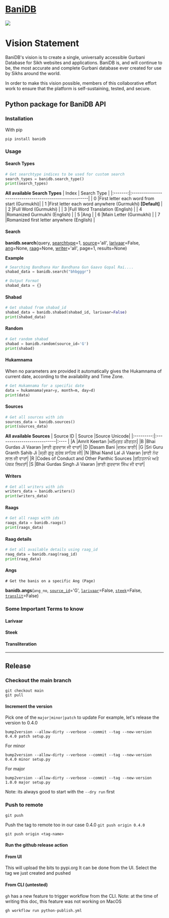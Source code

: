 # [BaniDB](https://pypi.org/user/KhalisFoundation/)
[![](bdb.svg)](http://banidb.com)

# Vision Statement

BaniDB's vision is to create a single, universally accessible Gurbani Database for Sikh websites and applications. BaniDB is, and will continue to be, the most accurate and complete Gurbani database ever created for use by Sikhs around the world.

In order to make this vision possible, members of this collaborative effort work to ensure that the platform is self-sustaining, tested, and secure.

## Python package for BaniDB API

### Installation
With pip
```
pip install banidb
```

### **Usage**

#### **Search Types**
```python
# Get searchtype indices to be used for custom search
search_types = banidb.search_type()
print(search_types)
```

**All available Search Types**
| Index   | Search Type                                             |
|:-------:|:--------------------------------------------------------|
|    0    |First letter each word from start (Gurmukhi)|
|    1    |First letter each word anywhere (Gurmukhi) **[Default]** |
|    2    |Full Word (Gurmukhi)                                     |
|    3    |Full Word Translation (English)                          |
|    4    |Romanized Gurmukhi (English)                             |
|    5    |Ang                                                      |
|    6    |Main Letter (Gurmukhi)                                   |
|    7    |Romanized first letter anywhere (English)                |


#### **Search**

**banidb.search**(query, [searchtype](https://github.com/MySmilingTurban/banidb-api-python/blob/docs/README.md#search-types)=1, [source](https://github.com/MySmilingTurban/banidb-api-python/blob/docs/README.md#sources)='all', [larivaar](https://github.com/MySmilingTurban/banidb-api-python/blob/docs/README.md#larivaar)=False, [ang](https://github.com/MySmilingTurban/banidb-api-python/blob/docs/README.md#angs)=None, [raag](https://github.com/MySmilingTurban/banidb-api-python/blob/docs/README.md#raags)=None, [writer](https://github.com/MySmilingTurban/banidb-api-python/blob/docs/README.md#writers)='all', page=1, results=None)


**Example**
```python
# Searching Bandhana Har Bandhana Gun Gaavo Gopal Rai....
shabad_data = banidb.search("bhbgggr")

# Output Format
shabad_data = {}
```

#### **Shabad**
```python
# Get shabad from shabad_id
shabad_data = banidb.shabad(shabad_id, larivaar=False)
print(shabad_data)
```

#### **Random**
```python
# Get random shabad
shabad = banidb.random(source_id='G')
print(shabad)
```

#### **Hukamnama**
When no parameters are provided it automatically gives the Hukamnama of current date, according to the availability and Time Zone.
```python
# Get Hukamnama for a specific date 
data = hukamnama(year=y, month=m, day=d)
print(data)
```

#### **Sources**
```python
# Get all sources with ids
sources_data = banidb.sources()
print(sources_data)
```
**All available Sources**
| Source ID | Source                      |Source Unicode|
|:---------:|:----------------------------|:---- |
|A          |Amrit Keertan                |ਅੰਮ੍ਰਿਤ ਕੀਰਤਨ|
|B          |Bhai Gurdas Ji Vaaran        |ਭਾਈ ਗੁਰਦਾਸ ਜੀ ਵਾਰਾਂ|
|D          |Dasam Bani                   |ਦਸਮ ਬਾਣੀ|
|G          |Sri Guru Granth Sahib Ji     |ਸ੍ਰੀ ਗੁਰੂ ਗ੍ਰੰਥ ਸਾਹਿਬ ਜੀ|
|N          |Bhai Nand Lal Ji Vaaran      |ਭਾਈ ਨੰਦ ਲਾਲ ਜੀ ਵਾਰਾਂ|
|R          |Codes of Conduct and Other Panthic Sources |ਰਹਿਤਨਾਮੇ ਅਤੇ ਪੰਥਕ ਲਿਖ਼ਤਾਂ|
|S          |Bhai Gurdas Singh Ji Vaaran  |ਭਾਈ ਗੁਰਦਾਸ ਸਿੰਘ ਜੀ ਵਾਰਾਂ|


#### **Writers**
```python
# Get all writers with ids
writers_data = banidb.writers()
print(writers_data)
```

#### **Raags**
```python
# Get all raags with ids
raags_data = banidb.raags()
print(raags_data)
```

#### **Raag details**
```python
# Get all available details using raag_id
raag_data = banidb.raag(raag_id)
print(raag_data)
```

#### **Angs**

`# Get the banis on a specific Ang (Page)`

**banidb.angs**(`ang_no`, [`source_id`](https://github.com/MySmilingTurban/banidb-api-python/blob/docs/README.md#sources)='G', [`larivaar`](https://github.com/MySmilingTurban/banidb-api-python/blob/docs/README.md#larivaar)=False, [`steek`](https://github.com/MySmilingTurban/banidb-api-python/blob/docs/README.md#steek)=False, [`translit`](https://github.com/MySmilingTurban/banidb-api-python/blob/docs/README.md#transliterations)=False)

### **Some Important Terms to know**
#### Larivaar
#### Steek
#### Transliteration

---
## Release
### Checkout the main branch
``` 
git checkout main
git pull
```

#### Increment the version 

Pick one of the `major|minor|patch` to update 
For example, let's release the version to 0.4.0

```
bump2version --allow-dirty --verbose --commit --tag --new-version 0.4.0 patch setup.py
```

For minor
``` 
bump2version --allow-dirty --verbose --commit --tag --new-version 0.4.0 minor setup.py

```

For major
```  
bump2version --allow-dirty --verbose --commit --tag --new-version 1.0.0 major setup.py

```

Note: its always good to start with the `--dry run` first

### Push to remote
```
git push

```
Push the tag to remote too
in our case 0.4.0 `git push origin 0.4.0`
```
git push origin <tag-name>
```

#### Run the github release action

#### From UI
This will upload the bits to pypi.org
It can be done from the UI. Select the tag we just created and pushed

#### From CLI (untested)
`gh` has a new feature to trigger workflow from the CLI. 
Note: at the time of writing this doc, this feature was not working on MacOS 
``` 
gh workflow run python-publish.yml
```
